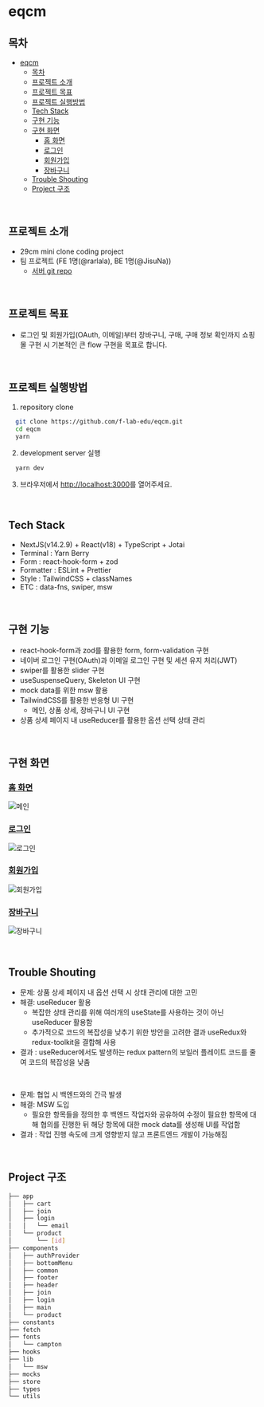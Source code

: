 # eqcm

## 목차
- [eqcm](#eqcm)
  - [목차](#목차)
  - [프로젝트 소개](#프로젝트-소개)
  - [프로젝트 목표](#프로젝트-목표)
  - [프로젝트 실행방법](#프로젝트-실행방법)
  - [Tech Stack](#tech-stack)
  - [구현 기능](#구현-기능)
  - [구현 화면](#구현-화면)
    - [홈 화면](#홈-화면)
    - [로그인](#로그인)
    - [회원가입](#회원가입)
    - [장바구니](#장바구니)
  - [Trouble Shouting](#trouble-shouting)
  - [Project 구조](#project-구조)

<br />

## 프로젝트 소개
- 29cm mini clone coding project
- 팀 프로젝트 (FE 1명(@rarlala), BE 1명(@JisuNa))
  - [서버 git repo](https://github.com/JisuNa/eqcm)

<br />

## 프로젝트 목표
- 로그인 및 회원가입(OAuth, 이메일)부터 장바구니, 구매, 구매 정보 확인까지 쇼핑몰 구현 시 기본적인 큰 flow 구현을 목표로 합니다.

<br />

## 프로젝트 실행방법
1. repository clone
``` bash
  git clone https://github.com/f-lab-edu/eqcm.git
  cd eqcm
  yarn
```

2. development server 실행
```bash
  yarn dev
```

3. 브라우저에서 [http://localhost:3000](http://localhost:3000)를 열어주세요.

<br />

## Tech Stack

- NextJS(v14.2.9) + React(v18) + TypeScript + Jotai
- Terminal : Yarn Berry
- Form : react-hook-form + zod
- Formatter : ESLint + Prettier
- Style : TailwindCSS + classNames
- ETC : data-fns, swiper, msw

<br />

## 구현 기능
- react-hook-form과 zod를 활용한 form, form-validation 구현
- 네이버 로그인 구현(OAuth)과 이메일 로그인 구현 및 세션 유지 처리(JWT)
- swiper를 활용한 slider 구현
- useSuspenseQuery, Skeleton UI 구현
- mock data를 위한 msw 활용
- TailwindCSS를 활용한 반응형 UI 구현
  - 메인, 상품 상세, 장바구니 UI 구현
- 상품 상세 페이지 내 useReducer를 활용한 옵션 선택 상태 관리

<br />

## 구현 화면


### [홈 화면](https://github.com/f-lab-edu/eqcm/pull/21)
![메인](https://i.ibb.co/GWRkZnt/2025-01-11-9-14-25.png)

### [로그인](https://github.com/f-lab-edu/eqcm/pull/22)
![로그인](https://i.ibb.co/BrP2VgP/2025-01-07-1-35-24.png)

### [회원가입](https://github.com/f-lab-edu/eqcm/pull/14)
![회원가입](https://i.ibb.co/jrNTVJj/2025-01-07-1-36-59.png)

### [장바구니](https://github.com/f-lab-edu/eqcm/pull/26)
![장바구니](https://i.ibb.co/JtKxHtV/cart.png)

<br />


## Trouble Shouting

- 문제: 상품 상세 페이지 내 옵션 선택 시 상태 관리에 대한 고민
- 해결: useReducer 활용
  - 복잡한 상태 관리를 위해 여러개의 useState를 사용하는 것이 아닌 useReducer 활용함
  - 추가적으로 코드의 복잡성을 낮추기 위한 방안을 고려한 결과 useRedux와 redux-toolkit을 결합해 사용
- 결과 : useReducer에서도 발생하는 redux pattern의 보일러 플레이트 코드를 줄여 코드의 복잡성을 낮춤

<br />

- 문제: 협업 시 백엔드와의 간극 발생
- 해결: MSW 도입
  - 필요한 항목들을 정의한 후 백엔드 작업자와 공유하여 수정이 필요한 항목에 대해 협의를 진행한 뒤 해당 항목에 대한 mock data를 생성해 UI를 작업함
- 결과 : 작업 진행 속도에 크게 영향받지 않고 프론트엔드 개발이 가능해짐



<br />

## Project 구조

```bash
├── app
│   ├── cart
│   ├── join
│   ├── login
│   │   └── email
│   └── product
│       └── [id]
├── components
│   ├── authProvider
│   ├── bottomMenu
│   ├── common
│   ├── footer
│   ├── header
│   ├── join
│   ├── login
│   ├── main
│   └── product
├── constants
├── fetch
├── fonts
│   └── campton
├── hooks
├── lib
│   └── msw
├── mocks
├── store
├── types
└── utils
```
